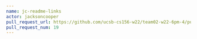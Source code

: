```yaml
---
name: jc-readme-links
actor: jacksoncooper
pull_request_url: https://github.com/ucsb-cs156-w22/team02-w22-6pm-4/pull/19
pull_request_num: 19
---
```

